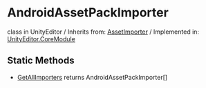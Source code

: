 # AndroidAssetPackImporter
class in UnityEditor
 / Inherits from: <a href="https://docs.unity3d.com/6000.2/Documentation/ScriptReference/AssetImporter.html">AssetImporter</a> / Implemented in: <a href="https://docs.unity3d.com/6000.2/Documentation/ScriptReference/UnityEditor.CoreModule.html">UnityEditor.CoreModule</a>

## Static Methods
- <a href="https://docs.unity3d.com/6000.2/Documentation/ScriptReference/AndroidAssetPackImporter.GetAllImporters.html">GetAllImporters</a> returns AndroidAssetPackImporter[]
